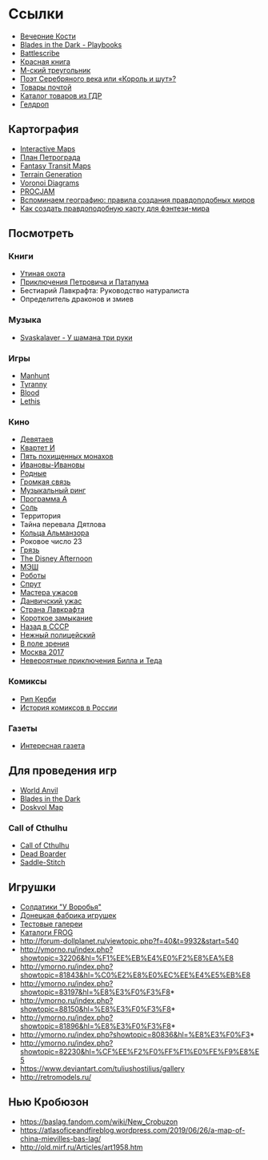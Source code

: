 # Ссылки

* [Вечерние Кости](https://www.kostirpg.com/)
* [Blades in the Dark - Playbooks](http://ad1066.com/bens-character-sheets/blades-in-the-dark-playbooks)
* [Battlescribe](https://battlescribe.net/?tab=news)
* [Красная книга](https://redbook-ua.org/)
* [М-ский треугольник](https://ru.wikipedia.org/wiki/%D0%9C%D0%BE%D0%BB%D1%91%D0%B1%D1%81%D0%BA%D0%B0%D1%8F_%D0%B0%D0%BD%D0%BE%D0%BC%D0%B0%D0%BB%D1%8C%D0%BD%D0%B0%D1%8F_%D0%B7%D0%BE%D0%BD%D0%B0)
* [Поэт Серебряного века или «Король и шут»?](https://daily.afisha.ru/brain/20481-poet-serebryanogo-veka-ili-gorshok-slozhnyy-test/)
* [Товары почтой](https://sassik.livejournal.com/461493.html)
* [Каталог товаров из ГДР](https://picturehistory.livejournal.com/3187603.html)
* [Гелдроп](https://en.wikipedia.org/wiki/Geldrop)

## Картография

* [Interactive Maps](https://mapgenie.io/)
* [План Петрограда](http://retromap.ru/_14192513_z14_60.017263,30.363721)
* [Fantasy Transit Maps](https://transitmap.net/category/fantasy-maps/)
* [Terrain Generation](https://dgi2016evandurfee.wordpress.com/)
* [Voronoi Diagrams](https://leatherbee.org/index.php/2018/10/06/terrain-generation-3-voronoi-diagrams/)
* [PROCJAM](https://www.procjam.com/)
* [Вспоминаем географию: правила создания правдоподобных миров](https://dtf.ru/gamedev/784934-vspominaem-geografiyu-pravila-sozdaniya-pravdopodobnyh-mirov)
* [Как создать правдоподобную карту для фэнтези-мира](https://dtf.ru/gamedev/806241-kak-sozdat-pravdopodobnuyu-kartu-dlya-fentezi-mira)

## Посмотреть

### Книги

* [Утиная охота](https://ru.wikipedia.org/wiki/%D0%A3%D1%82%D0%B8%D0%BD%D0%B0%D1%8F_%D0%BE%D1%85%D0%BE%D1%82%D0%B0)
* [Приключения Петровича и Патапума](https://ru.wikipedia.org/wiki/%D0%9F%D1%80%D0%B8%D0%BA%D0%BB%D1%8E%D1%87%D0%B5%D0%BD%D0%B8%D1%8F_%D0%9F%D0%B5%D1%82%D1%80%D0%BE%D0%B2%D0%B8%D1%87%D0%B0_%D0%B8_%D0%9F%D0%B0%D1%82%D0%B0%D0%BF%D1%83%D0%BC%D0%B0_(%D1%81%D0%B5%D1%80%D0%B8%D1%8F_%D0%BA%D0%BD%D0%B8%D0%B3))
* Бестиарий Лавкрафта: Руководство натуралиста
* Определитель драконов и змиев

### Музыка

*   [Svaskalaver - У шамана три руки](https://vk.com/svaskalver)

### Игры

*   [Manhunt](https://ru.wikipedia.org/wiki/Manhunt)
*   [Tyranny](https://ru.wikipedia.org/wiki/Tyranny_(%D0%B8%D0%B3%D1%80%D0%B0))
*   [Blood](https://blood-wiki.org/index.php/E1M1:_Cradle_to_Grave)
*   [Lethis](https://ru.wikipedia.org/wiki/Lethis_%E2%80%94_Path_of_Progress)

### Кино

* [Девятаев](https://ru.wikipedia.org/wiki/%D0%94%D0%B5%D0%B2%D1%8F%D1%82%D0%B0%D0%B5%D0%B2_(%D1%84%D0%B8%D0%BB%D1%8C%D0%BC))
* [Квартет И](https://ru.wikipedia.org/wiki/%D0%9A%D0%B2%D0%B0%D1%80%D1%82%D0%B5%D1%82_%D0%98)
* [Пять похищенных монахов](https://ru.wikipedia.org/wiki/%D0%9F%D1%8F%D1%82%D1%8C_%D0%BF%D0%BE%D1%85%D0%B8%D1%89%D0%B5%D0%BD%D0%BD%D1%8B%D1%85_%D0%BC%D0%BE%D0%BD%D0%B0%D1%85%D0%BE%D0%B2_(%D1%84%D0%B8%D0%BB%D1%8C%D0%BC))
* [Ивановы-Ивановы](https://ru.wikipedia.org/wiki/%D0%98%D0%B2%D0%B0%D0%BD%D0%BE%D0%B2%D1%8B-%D0%98%D0%B2%D0%B0%D0%BD%D0%BE%D0%B2%D1%8B)
* [Родные](https://ru.wikipedia.org/wiki/%D0%A0%D0%BE%D0%B4%D0%BD%D1%8B%D0%B5_(%D1%84%D0%B8%D0%BB%D1%8C%D0%BC,_2021))
* [Громкая связь](https://ru.wikipedia.org/wiki/%D0%93%D1%80%D0%BE%D0%BC%D0%BA%D0%B0%D1%8F_%D1%81%D0%B2%D1%8F%D0%B7%D1%8C_(%D1%84%D0%B8%D0%BB%D1%8C%D0%BC))
* [Музыкальный ринг](https://ru.wikipedia.org/wiki/%D0%9C%D1%83%D0%B7%D1%8B%D0%BA%D0%B0%D0%BB%D1%8C%D0%BD%D1%8B%D0%B9_%D1%80%D0%B8%D0%BD%D0%B3)
* [Программа А](https://ru.wikipedia.org/wiki/%D0%9F%D1%80%D0%BE%D0%B3%D1%80%D0%B0%D0%BC%D0%BC%D0%B0_%C2%AB%D0%90%C2%BB)
* [Соль](https://ru.wikipedia.org/wiki/%D0%A1%D0%BE%D0%BB%D1%8C_(%D1%82%D0%B5%D0%BB%D0%B5%D0%BF%D1%80%D0%BE%D0%B3%D1%80%D0%B0%D0%BC%D0%BC%D0%B0))
* Территория
* Тайна перевала Дятлова
* [Кольца Альманзора](https://ru.wikipedia.org/wiki/%D0%9A%D0%BE%D0%BB%D1%8C%D1%86%D0%B0_%D0%90%D0%BB%D1%8C%D0%BC%D0%B0%D0%BD%D0%B7%D0%BE%D1%80%D0%B0)
* Роковое число 23
* [Грязь](https://ru.wikipedia.org/wiki/%D0%93%D1%80%D1%8F%D0%B7%D1%8C_(%D1%84%D0%B8%D0%BB%D1%8C%D0%BC,_2013))
* [The Disney Afternoon](https://en.wikipedia.org/wiki/The_Disney_Afternoon)
* [МЭШ](https://ru.wikipedia.org/wiki/%D0%9C%D0%AD%D0%A8_(%D1%82%D0%B5%D0%BB%D0%B5%D1%81%D0%B5%D1%80%D0%B8%D0%B0%D0%BB))
* [Роботы](https://ru.wikipedia.org/wiki/%D0%A0%D0%BE%D0%B1%D0%BE%D1%82%D1%8B_(%D0%BC%D1%83%D0%BB%D1%8C%D1%82%D1%84%D0%B8%D0%BB%D1%8C%D0%BC))
* [Спрут](https://ru.wikipedia.org/wiki/%D0%A1%D0%BF%D1%80%D1%83%D1%82_(%D1%82%D0%B5%D0%BB%D0%B5%D1%81%D0%B5%D1%80%D0%B8%D0%B0%D0%BB))
* [Мастера ужасов](https://ru.wikipedia.org/wiki/%D0%9C%D0%B0%D1%81%D1%82%D0%B5%D1%80%D0%B0_%D1%83%D0%B6%D0%B0%D1%81%D0%BE%D0%B2)
* [Данвичский ужас](https://ru.wikipedia.org/wiki/%D0%94%D0%B0%D0%BD%D0%B2%D0%B8%D1%87%D1%81%D0%BA%D0%B8%D0%B9_%D1%83%D0%B6%D0%B0%D1%81_(%D1%84%D0%B8%D0%BB%D1%8C%D0%BC,_2009))
* [Страна Лавкрафта](https://ru.wikipedia.org/wiki/%D0%A1%D1%82%D1%80%D0%B0%D0%BD%D0%B0_%D0%9B%D0%B0%D0%B2%D0%BA%D1%80%D0%B0%D1%84%D1%82%D0%B0_(%D1%81%D0%B5%D1%80%D0%B8%D0%B0%D0%BB))
* [Короткое замыкание](https://ru.wikipedia.org/wiki/%D0%9A%D0%BE%D1%80%D0%BE%D1%82%D0%BA%D0%BE%D0%B5_%D0%B7%D0%B0%D0%BC%D1%8B%D0%BA%D0%B0%D0%BD%D0%B8%D0%B5_(%D1%84%D0%B8%D0%BB%D1%8C%D0%BC,_1986))
* [Назад в СССР](https://ru.wikipedia.org/wiki/%D0%9D%D0%B0%D0%B7%D0%B0%D0%B4_%D0%B2_%D0%A1%D0%A1%D0%A1%D0%A0_(%D1%84%D0%B8%D0%BB%D1%8C%D0%BC,_2010))
* [Нежный полицейский](https://ru.wikipedia.org/wiki/%D0%9D%D0%B5%D0%B6%D0%BD%D1%8B%D0%B9_%D0%BF%D0%BE%D0%BB%D0%B8%D1%86%D0%B5%D0%B9%D1%81%D0%BA%D0%B8%D0%B9_(%D1%84%D0%B8%D0%BB%D1%8C%D0%BC,_1978))
* [В поле зрения](https://ru.wikipedia.org/wiki/%D0%92_%D0%BF%D0%BE%D0%BB%D0%B5_%D0%B7%D1%80%D0%B5%D0%BD%D0%B8%D1%8F)
* [Москва 2017](https://ru.wikipedia.org/wiki/%D0%9C%D0%BE%D1%81%D0%BA%D0%B2%D0%B0_2017)
* [Невероятные приключения Билла и Теда](https://ru.wikipedia.org/wiki/%D0%9D%D0%B5%D0%B2%D0%B5%D1%80%D0%BE%D1%8F%D1%82%D0%BD%D1%8B%D0%B5_%D0%BF%D1%80%D0%B8%D0%BA%D0%BB%D1%8E%D1%87%D0%B5%D0%BD%D0%B8%D1%8F_%D0%91%D0%B8%D0%BB%D0%BB%D0%B0_%D0%B8_%D0%A2%D0%B5%D0%B4%D0%B0)

### Комиксы

* [Рип Керби](https://newspapercomicstripsblog.wordpress.com/2016/04/02/rip-kirby/)
* [История комиксов в России](https://ru.wikipedia.org/wiki/%D0%98%D1%81%D1%82%D0%BE%D1%80%D0%B8%D1%8F_%D0%BA%D0%BE%D0%BC%D0%B8%D0%BA%D1%81%D0%BE%D0%B2_%D0%B2_%D0%A0%D0%BE%D1%81%D1%81%D0%B8%D0%B8)

### Газеты

* [Интересная газета](http://publ.lib.ru/ARCHIVES/I/''Interesnaya_gazeta''/_''IG''.html)

## Для проведения игр

* [World Anvil](https://www.worldanvil.com/)
* [Blades in the Dark](https://www.worldanvil.com/w/the-dark-city-of-akoros2C-doskvol-sage1029/map/5586f2fa-da43-4e00-8b06-567b9f5d7980)
* [Doskvol Map](https://www.worldanvil.com/w/doskvol-zlifer/map/cf1dce9d-484a-4395-aa97-05b57d1f6d11)

### Call of Cthulhu

*   [Call of Cthulhu](https://callofcthulhu.ru/)
*   [Dead Boarder](https://www.chaosium.com/content/FreePDFs/CoC/Cult%20of%20Chaos%20Scenarios/Dead%20Boarder.pdf)
*   [Saddle-Stitch](https://www.chaosium.com/content/FreePDFs/CoC/CHA23131%20Call%20of%20Cthulhu%207th%20Edition%20Quick-Start%20Rules.pdf)


## Игрушки

* [Солдатики "У Воробья"](http://toy-army.enterpepa.ru/%D1%83-%D0%B2%D0%BE%D1%80%D0%BE%D0%B1%D1%8C%D1%8F-3/%D0%BA%D0%BE%D0%BB%D0%BB%D0%B5%D0%BA%D1%86%D0%B8%D1%8F/%D0%BE%D1%82%D0%B5%D1%87%D0%B5%D1%81%D1%82%D0%B2%D0%B5%D0%BD%D0%BD%D1%8B%D0%B9-%D0%BE%D0%B1%D1%8A%D0%B5%D0%BC%D0%BD%D1%8B%D0%B9-%D1%81%D0%BE%D0%BB%D0%B4%D0%B0%D1%82%D0%B8%D0%BA/%D0%B4%D0%B7%D0%B8-%D0%B8%D0%BD%D0%B4%D0%B5%D0%B9%D1%86%D1%8B-%D0%B0%D1%80%D0%BA/)
* [Донецкая фабрика игрушек](https://nuker82.livejournal.com/44242.html)
* [Тестовые галереи](http://retromodels.ru/gb/%D1%82%D0%B5%D1%81%D1%82%D0%BE%D0%B2%D1%8B%D0%B5-%D0%B3%D0%B0%D0%BB%D0%B5%D1%80%D0%B5%D0%B8/)
* [Каталоги FROG](http://retromodels.ru/frog/catalogues/)
* http://forum-dollplanet.ru/viewtopic.php?f=40&t=9932&start=540
* http://ymorno.ru/index.php?showtopic=32206&hl=%F1%EE%EB%E4%E0%F2%E8%EA%E8
* http://ymorno.ru/index.php?showtopic=81843&hl=%C0%E2%E8%E0%EC%EE%E4%E5%EB%E8
* http://ymorno.ru/index.php?showtopic=83197&hl=%E8%E3%F0%F3%F8*
* http://ymorno.ru/index.php?showtopic=88150&hl=%E8%E3%F0%F3%F8*
* http://ymorno.ru/index.php?showtopic=81896&hl=%E8%E3%F0%F3%F8*
* http://ymorno.ru/index.php?showtopic=80836&hl=%E8%E3%F0%F3*
* http://ymorno.ru/index.php?showtopic=82230&hl=%CF%EE%F2%F0%FF%F1%E0%FE%F9%E8%E5
* https://www.deviantart.com/tuliushostilius/gallery
* http://retromodels.ru/

## Нью Кробюзон

* https://baslag.fandom.com/wiki/New_Crobuzon
* https://atlasoficeandfireblog.wordpress.com/2019/06/26/a-map-of-china-mievilles-bas-lag/
* http://old.mirf.ru/Articles/art1958.htm
